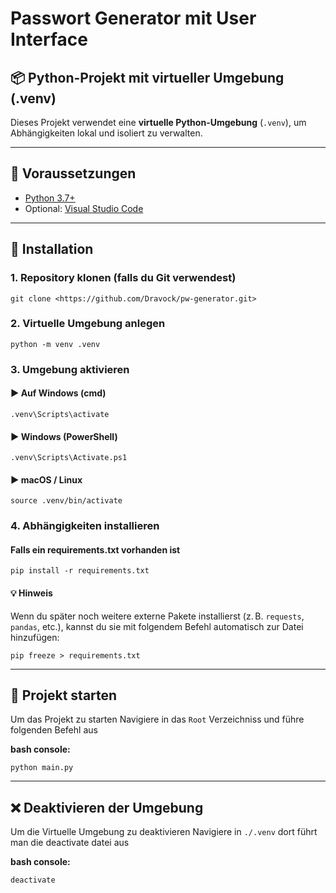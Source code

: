 # Passwort Generator mit User Interface

## 📦 Python-Projekt mit virtueller Umgebung (.venv)

Dieses Projekt verwendet eine **virtuelle Python-Umgebung** (`.venv`), um Abhängigkeiten lokal und isoliert zu verwalten.

---

## 🔧 Voraussetzungen

- [Python 3.7+](https://www.python.org/downloads/)
- Optional: [Visual Studio Code](https://code.visualstudiocode.com/)

---

## 🚀 Installation

### 1. Repository klonen (falls du Git verwendest)

    git clone <https://github.com/Dravock/pw-generator.git>

### 2. Virtuelle Umgebung anlegen

    python -m venv .venv

### 3. Umgebung aktivieren

#### ▶️ Auf Windows (cmd)

    .venv\Scripts\activate

#### ▶️ Windows (PowerShell)

    .venv\Scripts\Activate.ps1

#### ▶️ macOS / Linux

    source .venv/bin/activate

### 4. Abhängigkeiten installieren

#### Falls ein requirements.txt vorhanden ist

    pip install -r requirements.txt

#### 💡 Hinweis

Wenn du später noch weitere externe Pakete installierst (z. B. ```requests```, ```pandas```, etc.), kannst du sie mit folgendem Befehl automatisch zur Datei hinzufügen:

    pip freeze > requirements.txt

---

## 🧪 Projekt starten

Um das Projekt zu starten Navigiere in das ```Root``` Verzeichniss und führe folgenden Befehl aus

**bash console:**

    python main.py

---

## ❌ Deaktivieren der Umgebung

Um die Virtuelle Umgebung zu deaktivieren Navigiere in ```./.venv``` dort führt man die deactivate datei aus

**bash console:**

    deactivate
